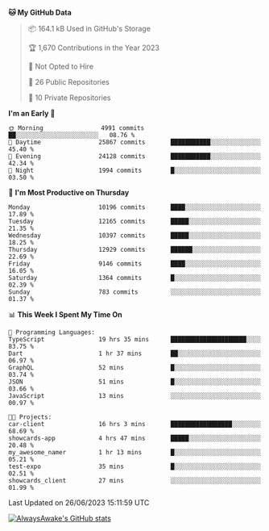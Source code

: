 <!--START_SECTION:waka-->
**🐱 My GitHub Data** 

> 📦 164.1 kB Used in GitHub's Storage 
 > 
> 🏆 1,670 Contributions in the Year 2023
 > 
> 🚫 Not Opted to Hire
 > 
> 📜 26 Public Repositories 
 > 
> 🔑 10 Private Repositories 
 > 
**I'm an Early 🐤** 

```text
🌞 Morning                4991 commits        ██░░░░░░░░░░░░░░░░░░░░░░░   08.76 % 
🌆 Daytime                25867 commits       ███████████░░░░░░░░░░░░░░   45.40 % 
🌃 Evening                24128 commits       ███████████░░░░░░░░░░░░░░   42.34 % 
🌙 Night                  1994 commits        █░░░░░░░░░░░░░░░░░░░░░░░░   03.50 % 
```
📅 **I'm Most Productive on Thursday** 

```text
Monday                   10196 commits       ████░░░░░░░░░░░░░░░░░░░░░   17.89 % 
Tuesday                  12165 commits       █████░░░░░░░░░░░░░░░░░░░░   21.35 % 
Wednesday                10397 commits       █████░░░░░░░░░░░░░░░░░░░░   18.25 % 
Thursday                 12929 commits       ██████░░░░░░░░░░░░░░░░░░░   22.69 % 
Friday                   9146 commits        ████░░░░░░░░░░░░░░░░░░░░░   16.05 % 
Saturday                 1364 commits        █░░░░░░░░░░░░░░░░░░░░░░░░   02.39 % 
Sunday                   783 commits         ░░░░░░░░░░░░░░░░░░░░░░░░░   01.37 % 
```


📊 **This Week I Spent My Time On** 

```text
💬 Programming Languages: 
TypeScript               19 hrs 35 mins      █████████████████████░░░░   83.75 % 
Dart                     1 hr 37 mins        ██░░░░░░░░░░░░░░░░░░░░░░░   06.97 % 
GraphQL                  52 mins             █░░░░░░░░░░░░░░░░░░░░░░░░   03.74 % 
JSON                     51 mins             █░░░░░░░░░░░░░░░░░░░░░░░░   03.66 % 
JavaScript               13 mins             ░░░░░░░░░░░░░░░░░░░░░░░░░   00.97 % 

🐱‍💻 Projects: 
car-client               16 hrs 3 mins       █████████████████░░░░░░░░   68.69 % 
showcards-app            4 hrs 47 mins       █████░░░░░░░░░░░░░░░░░░░░   20.48 % 
my_awesome_namer         1 hr 13 mins        █░░░░░░░░░░░░░░░░░░░░░░░░   05.21 % 
test-expo                35 mins             █░░░░░░░░░░░░░░░░░░░░░░░░   02.51 % 
showcards_client         27 mins             ░░░░░░░░░░░░░░░░░░░░░░░░░   01.99 % 
```


 Last Updated on 26/06/2023 15:11:59 UTC
<!--END_SECTION:waka-->

[![AlwaysAwake's GitHub stats](https://github-readme-stats.vercel.app/api?username=AlwaysAwake&show_icons=true&theme=github_dark&count_private=true)](https://github.com/AlwaysAwake/AlwaysAwake)
